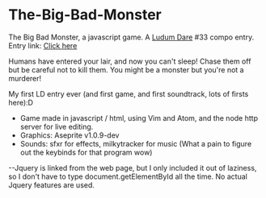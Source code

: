 # The-Big-Bad-Monster
The Big Bad Monster, a javascript game.
A [Ludum Dare](http://ludumdare.com) #33 compo entry.
Entry link: [Click here](http://ludumdare.com/compo/ludum-dare-33/?action=preview&uid=57171)

Humans have entered your lair, and now you can't sleep! Chase them off but be careful not to kill them. You might be a monster but you're not a murderer!

My first LD entry ever (and first game, and first soundtrack, lots of firsts here):D
* Game made in javascript / html, using Vim and Atom, and the node http server for live editing.
* Graphics: Aseprite v1.0.9-dev
* Sounds: sfxr for effects, milkytracker for music (What a pain to figure out the keybinds for that program wow)

--Jquery is linked from the web page, but I only included it out of laziness, so I don't have to type document.getElementById all the time. No actual Jquery features are used.
